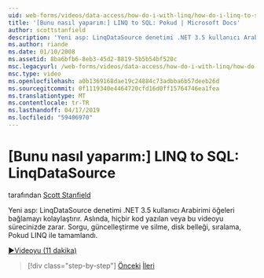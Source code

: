 ```yaml
---
uid: web-forms/videos/data-access/how-do-i-with-linq/how-do-i-linq-to-sql-linqdatasource
title: '[Bunu nasıl yaparım:] LINQ to SQL: Pokud | Microsoft Docs'
author: scottstanfield
description: 'Yeni asp: LinqDataSource denetimi .NET 3.5 kullanıcı Arabirimi öğeleri bağlamayı kolaylaştırır. Aslında, hiçbir kod yazılan veya bu videoyu sürecinizde zarar. Sorgu, upd...'
ms.author: riande
ms.date: 01/10/2008
ms.assetid: 8ba6bfb6-8eb3-45d2-8819-5b5b54bf520c
msc.legacyurl: /web-forms/videos/data-access/how-do-i-with-linq/how-do-i-linq-to-sql-linqdatasource
msc.type: video
ms.openlocfilehash: a0b1369168dae19c24884c73adbba6b57deeb26d
ms.sourcegitcommit: 0f1119340e4464720cfd16d0ff15764746ea1fea
ms.translationtype: MT
ms.contentlocale: tr-TR
ms.lasthandoff: 04/17/2019
ms.locfileid: "59406970"
---
```

# <a name="how-do-i-linq-to-sql-linqdatasource"></a>[Bunu nasıl yaparım:] LINQ to SQL: LinqDataSource

tarafından [Scott Stanfield](https://github.com/scottstanfield)

Yeni asp: LinqDataSource denetimi .NET 3.5 kullanıcı Arabirimi öğeleri bağlamayı kolaylaştırır. Aslında, hiçbir kod yazılan veya bu videoyu sürecinizde zarar. Sorgu, güncelleştirme ve silme, disk belleği, sıralama, Pokud LINQ ile tamamlandı.

[&#9654;Videoyu (11 dakika)](https://channel9.msdn.com/Blogs/ASP-NET-Site-Videos/how-do-i-linq-to-sql-linqdatasource)

> [!div class="step-by-step"]
> [Önceki](how-do-i-linq-to-sql-updating-the-database.md)
> [İleri](how-do-i-linq-to-sql-custom-linqdatasource.md)
